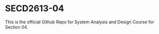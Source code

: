 # SECD2613-04

This is the official Github Repo for System Analysis and Design Course for Section 04.
